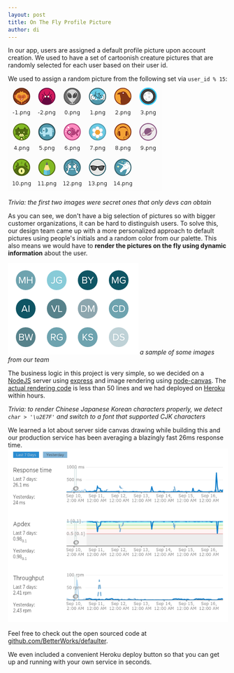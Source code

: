 ```yaml
---
layout: post
title: On The Fly Profile Picture
author: di
---
```


In our app, users are assigned a default profile picture upon account creation. We used to have a
set of cartoonish creature pictures that are randomly selected for each user based on their user id.

We used to assign a random picture from the following set via `user_id % 15`:
![old pictures](/public/img/2015-09-16-on-the-fly-profile-picture/old.png)

*Trivia: the first two images were secret ones that only devs can obtain*

As you can see, we don't have a big selection of pictures so with bigger customer organizations,
it can be hard to distinguish users. To solve this, our design team came up with a more personalized
approach to default pictures using people's initials and a random color from our palette. This also
means we would have to **render the pictures on the fly using dynamic information** about the user.

![new pictures](/public/img/2015-09-16-on-the-fly-profile-picture/new.png)
*a sample of some images from our team*

The business logic in this project is very simple, so we decided on a [NodeJS](https://nodejs.org)
server using [express](http://expressjs.com/) and image rendering using
[node-canvas](https://github.com/Automattic/node-canvas). The [actual rendering code](https://github.com/BetterWorks/defaulter/blob/master/routes/index.js)
is less than 50 lines and we had deployed on [Heroku](https://heroku.com) within hours.

*Trivia: to render Chinese Japanese Korean characters properly, we detect `char > '\u2E7F'`
and switch to a font that supported CJK characters*


We learned a lot about server side canvas drawing while building this and our production service
has been averaging a blazingly fast 26ms response time.
![performance](/public/img/2015-09-16-on-the-fly-profile-picture/perf.png)

Feel free to check out the open sourced code at
[github.com/BetterWorks/defaulter](https://github.com/BetterWorks/defaulter).

We even included a convenient Heroku deploy button so that you can get up and running with your own
service in seconds.
